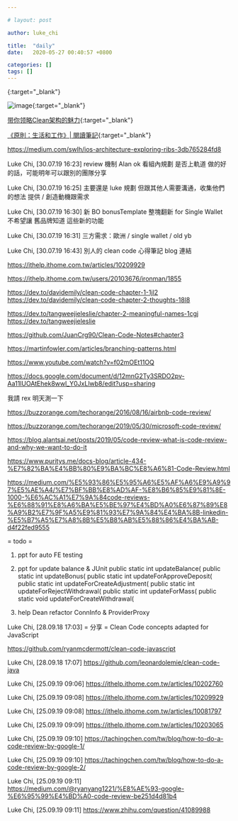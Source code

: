 ```yaml
---

# layout: post

author: luke_chi

title:  "daily"
date:   2020-05-27 00:40:57 +0800

categories: []
tags: []
---
```


[](){:target="_blank"}

![image](){:target="_blank"}

[带你领略Clean架构的魅力](http://crazysunj.com/2017/09/25/%E5%B8%A6%E4%BD%A0%E9%A2%86%E7%95%A5Clean%E6%9E%B6%E6%9E%84%E7%9A%84%E9%AD%85%E5%8A%9B/){:target="_blank"}

[《原則：生活和工作》| 閱讀筆記](https://medium.com/%E6%89%8B%E5%AF%AB%E7%AD%86%E8%A8%98/principles-life-and-work-53f105349afd){:target="_blank"}

https://medium.com/swlh/ios-architecture-exploring-ribs-3db765284fd8

Luke Chi, [30.07.19 16:23]
review 機制 Alan ok 看組內規劃 是否上軌道 做的好的話，可能明年可以跟別的團隊分享

Luke Chi, [30.07.19 16:25]
主要還是 luke 規劃 但跟其他人需要溝通，收集他們的想法 提供 / 創造動機跟需求

Luke Chi, [30.07.19 16:30]
新 BO bonusTemplate 整塊翻新 for Single Wallet 不希望讓 舊品牌知道 這些新的功能

Luke Chi, [30.07.19 16:31]
三方需求：歐洲 / single wallet / old yb

Luke Chi, [30.07.19 16:43]
別人的 clean code 心得筆記 blog 連結

https://ithelp.ithome.com.tw/articles/10209929

https://ithelp.ithome.com.tw/users/20103676/ironman/1855

https://dev.to/davidemily/clean-code-chapter-1-1jl2
https://dev.to/davidemily/clean-code-chapter-2-thoughts-18l8

https://dev.to/tangweejieleslie/chapter-2-meaningful-names-1cgj
https://dev.to/tangweejieleslie

https://github.com/JuanCrg90/Clean-Code-Notes#chapter3

https://martinfowler.com/articles/branching-patterns.html

https://www.youtube.com/watch?v=f02mOEt11OQ

https://docs.google.com/document/d/12mnG2Ty3SRDO2pv-Aa11lUOAtEhek8wwl_Y0JxLlwb8/edit?usp=sharing

我請 rex 明天測一下

https://buzzorange.com/techorange/2016/08/16/airbnb-code-review/

https://buzzorange.com/techorange/2019/05/30/microsoft-code-review/

https://blog.alantsai.net/posts/2019/05/code-review-what-is-code-review-and-why-we-want-to-do-it

https://www.puritys.me/docs-blog/article-434-%E7%82%BA%E4%BB%80%E9%BA%BC%E8%A6%81-Code-Review.html

https://medium.com/%E5%93%86%E5%95%A6%E5%AF%A6%E9%A9%97%E5%AE%A4/%E7%BF%BB%E8%AD%AF-%E8%B6%85%E9%81%8E-1000-%E6%AC%A1%E7%9A%84code-reviews-%E6%88%91%E8%A6%BA%E5%BE%97%E4%BD%A0%E6%87%89%E8%A9%B2%E7%9F%A5%E9%81%93%E7%9A%84%E4%BA%8B-linkedin-%E5%B7%A5%E7%A8%8B%E5%B8%AB%E5%88%86%E4%BA%AB-d4f22fed9555

= todo =

1. ppt for auto FE testing

2. ppt for update balance & JUnit public static int updateBalance(
   public static int updateBonus(
   public static int updateForApproveDeposit(
   public static int updateForCreateAdjustment(
   public static int updateForRejectWithdrawal(
   public static int updateForMass(
   public static void updateForCreateWithdrawal(

3. help Dean refactor ConnInfo & ProviderProxy

Luke Chi, [28.09.18 17:03]
= 分享 = Clean Code concepts adapted for JavaScript

https://github.com/ryanmcdermott/clean-code-javascript

Luke Chi, [28.09.18 17:07]
https://github.com/leonardolemie/clean-code-java

Luke Chi, [25.09.19 09:06]
https://ithelp.ithome.com.tw/articles/10202760

Luke Chi, [25.09.19 09:08]
https://ithelp.ithome.com.tw/articles/10209929

Luke Chi, [25.09.19 09:08]
https://ithelp.ithome.com.tw/articles/10081797

Luke Chi, [25.09.19 09:09]
https://ithelp.ithome.com.tw/articles/10203065

Luke Chi, [25.09.19 09:10]
https://tachingchen.com/tw/blog/how-to-do-a-code-review-by-google-1/

Luke Chi, [25.09.19 09:10]
https://tachingchen.com/tw/blog/how-to-do-a-code-review-by-google-2/

Luke Chi, [25.09.19 09:11]
https://medium.com/@ryanyang1221/%E8%AE%93-google-%E6%95%99%E4%BD%A0-code-review-be251d4d81b4

Luke Chi, [25.09.19 09:11]
https://www.zhihu.com/question/41089988

